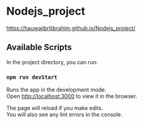 # Nodejs_project
 https://hauwajibrilibrahim.github.io/Nodejs_project/
## Available Scripts

In the project directory, you can run:

### `npm run devStart`

Runs the app in the development mode.<br />
Open [http://localhost:3000](http://localhost:3000) to view it in the browser.

The page will reload if you make edits.<br />
You will also see any lint errors in the console.
